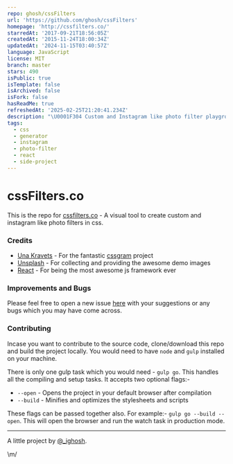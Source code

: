 ```yaml
---
repo: ghosh/cssFilters
url: 'https://github.com/ghosh/cssFilters'
homepage: 'http://cssfilters.co/'
starredAt: '2017-09-21T18:56:05Z'
createdAt: '2015-11-24T18:00:34Z'
updatedAt: '2024-11-15T03:40:57Z'
language: JavaScript
license: MIT
branch: master
stars: 490
isPublic: true
isTemplate: false
isArchived: false
isFork: false
hasReadMe: true
refreshedAt: '2025-02-25T21:20:41.234Z'
description: "\U0001F304 Custom and Instagram like photo filter playground for CSS built with React"
tags:
  - css
  - generator
  - instagram
  - photo-filter
  - react
  - side-project
---
```


# cssFilters.co

This is the repo for [cssfilters.co](http://www.cssFilters.co) - A visual tool to create custom and instagram like photo filters in css.

### Credits

* [Una Kravets](https://twitter.com/Una) - For the fantastic [cssgram](https://github.com/una/CSSgram) project
* [Unsplash](https://unsplash.com/) - For collecting and providing the awesome demo images
* [React](https://facebook.github.io/react/) - For being the most awesome js framework ever

### Improvements and Bugs

Please feel free to open a new issue [here](https://github.com/Ghosh/cssFilters/issues) with your suggestions or any bugs which you may have come across.

### Contributing

Incase you want to contribute to the source code, clone/download this repo and build the project locally. You would need to have `node` and `gulp` installed on your machine.

There is only one gulp task which you would need - `gulp go`. This handles all the compiling and setup tasks. It accepts two optional flags:-
* `--open` - Opens the project in your default browser after compilation
* `--build` - Minifies and optimizes the stylesheets and scripts

These flags can be passed together also. For example:- `gulp go --build --open`. This will open the browser and run the watch task in production mode.


---

A little project by [@_ighosh](http://twitter.com/_ighosh).

\m/
